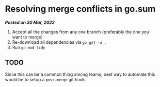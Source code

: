 # Resolving merge conflicts in go.sum
**_Posted on 30 Mar, 2022_**

1. Accept all the changes from any one branch (preferably the one you want to merge)
2. Re-download all dependencies via `go get -u .`
3. Run `go mod tidy`

## TODO

Since this can be a common thing among teams, best way to automate this would be to setup a `post-merge` git hook.
